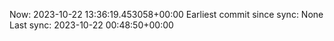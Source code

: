 Now: 2023-10-22 13:36:19.453058+00:00 Earliest commit since sync: None Last sync: 2023-10-22 00:48:50+00:00
